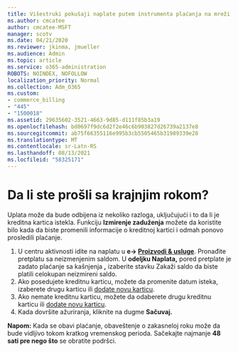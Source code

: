 ```yaml
---
title: Višestruki pokušaji naplate putem instrumenta plaćanja na mreži
ms.author: cmcatee
author: cmcatee-MSFT
manager: scotv
ms.date: 04/21/2020
ms.reviewer: jkinma, jmueller
ms.audience: Admin
ms.topic: article
ms.service: o365-administration
ROBOTS: NOINDEX, NOFOLLOW
localization_priority: Normal
ms.collection: Adm_O365
ms.custom:
- commerce_billing
- "445"
- "1500018"
ms.assetid: 29635602-3521-4663-9d85-d111f85b3a19
ms.openlocfilehash: bd0697f9dc6d2f2e46c6b903827d26739a2137e8
ms.sourcegitcommit: ab75f66355116e995b3cb5505465b31989339e28
ms.translationtype: MT
ms.contentlocale: sr-Latn-RS
ms.lasthandoff: 08/13/2021
ms.locfileid: "58325171"
---
```

# <a name="past-due-account"></a>Da li ste prošli sa krajnjim rokom?

Uplata može da bude odbijena iz nekoliko razloga, uključujući i to da li je kreditna kartica istekla. Funkciju **Izmirenje zaduženja** možete da koristite bilo kada da biste promenili informacije o kreditnoj kartici i odmah ponovo prosledili plaćanje.

1. U centru aktivnosti idite na naplatu u **e-> [Proizvodi & usluge](https://go.microsoft.com/fwlink/p/?linkid=842054)**.
Pronađite pretplatu sa neizmenjenim saldom. U **odeljku Naplata,** pored pretplate je zadato  plaćanje sa kašnjenja **,** izaberite stavku Zakaži saldo da biste platili celokupan neizmireni saldo.
2. Ako posedujete kreditnu karticu, možete da promenite datum isteka, izaberete drugu karticu ili [dodate novu karticu](https://docs.microsoft.com/microsoft-365/commerce/billing-and-payments/manage-payment-methods).
3. Ako nemate kreditnu karticu, možete da odaberete drugu kreditnu karticu ili [dodate novu karticu](https://docs.microsoft.com/microsoft-365/commerce/billing-and-payments/manage-payment-methods).
4. Kada dovršite ažuriranja, kliknite na dugme **Sačuvaj.**

**Napom:** Kada se obavi plaćanje, obaveštenje o zakasneloj roku može da bude vidljivo tokom kratkog vremenskog perioda. Sačekajte najmanje **48 sati pre nego što** se obratite podršci.
